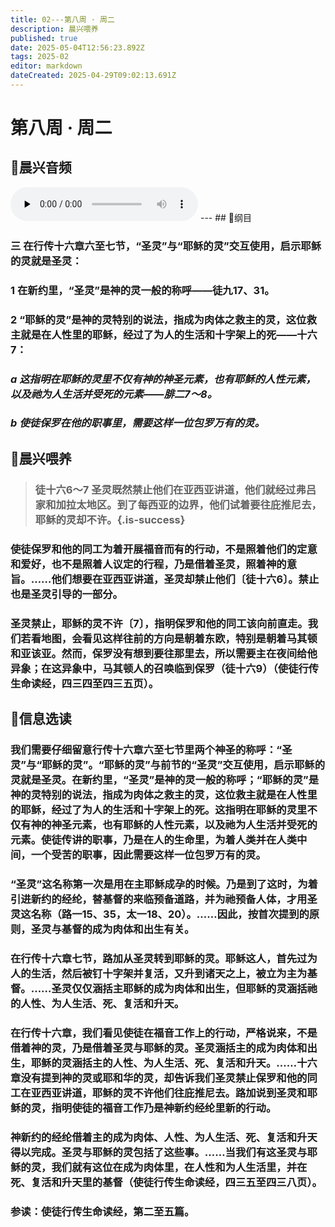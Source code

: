 ```yaml
---
title: 02---第八周 · 周二
description: 晨兴喂养
published: true
date: 2025-05-04T12:56:23.892Z
tags: 2025-02
editor: markdown
dateCreated: 2025-04-29T09:02:13.691Z
---
```


# 第八周 · 周二
## 🎵晨兴音频
<audio id="audio" controls="" preload="none">
      <source id="mp3" src="/2025-02/week8/week8day2.mp3">
</audio>
---
## 📖纲目

### 三   在行传十六章六至七节，“圣灵”与“耶稣的灵”交互使用，启示耶稣的灵就是圣灵：

### 1   在新约里，“圣灵”是神的灵一般的称呼——徒九17、31。

### 2   “耶稣的灵”是神的灵特别的说法，指成为肉体之救主的灵，这位救主就是在人性里的耶稣，经过了为人的生活和十字架上的死——十六7：

### *a   这指明在耶稣的灵里不仅有神的神圣元素，也有耶稣的人性元素，以及祂为人生活并受死的元素——腓二7～8。*

### *b   使徒保罗在他的职事里，需要这样一位包罗万有的灵。*

## 📖晨兴喂养

>### 徒十六6～7    圣灵既然禁止他们在亚西亚讲道，他们就经过弗吕家和加拉太地区。到了每西亚的边界，他们试着要往庇推尼去，耶稣的灵却不许。{.is-success}

### 使徒保罗和他的同工为着开展福音而有的行动，不是照着他们的定意和爱好，也不是照着人议定的行程，乃是借着圣灵，照着神的意旨。……他们想要在亚西亚讲道，圣灵却禁止他们〔徒十六6〕。禁止也是圣灵引导的一部分。

### 圣灵禁止，耶稣的灵不许〔7〕，指明保罗和他的同工该向前直走。我们若看地图，会看见这样往前的方向是朝着东欧，特别是朝着马其顿和亚该亚。然而，保罗没有想到要往那里去，所以需要主在夜间给他异象；在这异象中，马其顿人的召唤临到保罗（徒十六9）（使徒行传生命读经，四三四至四三五页）。

## 📖信息选读

### 我们需要仔细留意行传十六章六至七节里两个神圣的称呼：“圣灵”与“耶稣的灵”。“耶稣的灵”与前节的“圣灵”交互使用，启示耶稣的灵就是圣灵。在新约里，“圣灵”是神的灵一般的称呼；“耶稣的灵”是神的灵特别的说法，指成为肉体之救主的灵，这位救主就是在人性里的耶稣，经过了为人的生活和十字架上的死。这指明在耶稣的灵里不仅有神的神圣元素，也有耶稣的人性元素，以及祂为人生活并受死的元素。使徒传讲的职事，乃是在人的生命里，为着人类并在人类中间，一个受苦的职事，因此需要这样一位包罗万有的灵。

### “圣灵”这名称第一次是用在主耶稣成孕的时候。乃是到了这时，为着引进新约的经纶，替基督的来临预备道路，并为祂预备人体，才用圣灵这名称（路一15、35，太一18、20）。……因此，按首次提到的原则，圣灵与基督的成为肉体和出生有关。

### 在行传十六章七节，路加从圣灵转到耶稣的灵。耶稣这人，首先过为人的生活，然后被钉十字架并复活，又升到诸天之上，被立为主为基督。……圣灵仅仅涵括主耶稣的成为肉体和出生，但耶稣的灵涵括祂的人性、为人生活、死、复活和升天。

### 在行传十六章，我们看见使徒在福音工作上的行动，严格说来，不是借着神的灵，乃是借着圣灵与耶稣的灵。圣灵涵括主的成为肉体和出生，耶稣的灵涵括主的人性、为人生活、死、复活和升天。……十六章没有提到神的灵或耶和华的灵，却告诉我们圣灵禁止保罗和他的同工在亚西亚讲道，耶稣的灵不许他们往庇推尼去。路加说到圣灵和耶稣的灵，指明使徒的福音工作乃是神新约经纶里新的行动。

### 神新约的经纶借着主的成为肉体、人性、为人生活、死、复活和升天得以完成。圣灵与耶稣的灵包括了这些事。……当我们有这圣灵与耶稣的灵，我们就有这位在成为肉体里，在人性和为人生活里，并在死、复活和升天里的基督（使徒行传生命读经，四三五至四三八页）。

### 参读：使徒行传生命读经，第二至五篇。
<!-- Google tag (gtag.js) -->
<script async src="https://www.googletagmanager.com/gtag/js?id=G-1P8709Z16T"></script>
<script>
  window.dataLayer = window.dataLayer || [];
  function gtag(){dataLayer.push(arguments);}
  gtag('js', new Date());

  gtag('config', 'G-1P8709Z16T');
</script>